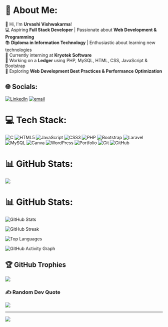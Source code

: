 # 💫 About Me:
👋 Hi, I'm **Urvashi Vishwakarma**!  <br>💻 Aspiring **Full Stack Developer** | Passionate about **Web Development & Programming**  <br>📚 **Diploma in Information Technology** | Enthusiastic about learning new technologies  <br>🚀 Currently interning at **Kryotek Software**  <br>📌 Working on a **Ledger** using PHP, MySQL, HTML, CSS, JavaScript & Bootstrap  <br>🌱 Exploring **Web Development Best Practices & Performance Optimization**  <br>


## 🌐 Socials:
[![LinkedIn](https://img.shields.io/badge/LinkedIn-%230077B5.svg?logo=linkedin&logoColor=white)](https://linkedin.com/in/https://www.linkedin.com/in/urvashi-vishwakarma-961a56268/) [![email](https://img.shields.io/badge/Email-D14836?logo=gmail&logoColor=white)](mailto:urvashivishwakarma2003@gmail.com) 

# 💻 Tech Stack:
![C](https://img.shields.io/badge/c-%2300599C.svg?style=for-the-badge&logo=c&logoColor=white) ![HTML5](https://img.shields.io/badge/html5-%23E34F26.svg?style=for-the-badge&logo=html5&logoColor=white) ![JavaScript](https://img.shields.io/badge/javascript-%23323330.svg?style=for-the-badge&logo=javascript&logoColor=%23F7DF1E) ![CSS3](https://img.shields.io/badge/css3-%231572B6.svg?style=for-the-badge&logo=css3&logoColor=white) ![PHP](https://img.shields.io/badge/php-%23777BB4.svg?style=for-the-badge&logo=php&logoColor=white) ![Bootstrap](https://img.shields.io/badge/bootstrap-%238511FA.svg?style=for-the-badge&logo=bootstrap&logoColor=white) ![Laravel](https://img.shields.io/badge/laravel-%23FF2D20.svg?style=for-the-badge&logo=laravel&logoColor=white) ![MySQL](https://img.shields.io/badge/mysql-4479A1.svg?style=for-the-badge&logo=mysql&logoColor=white) ![Canva](https://img.shields.io/badge/Canva-%2300C4CC.svg?style=for-the-badge&logo=Canva&logoColor=white) ![WordPress](https://img.shields.io/badge/WordPress-%23117AC9.svg?style=for-the-badge&logo=WordPress&logoColor=white) ![Portfolio](https://img.shields.io/badge/Portfolio-%23000000.svg?style=for-the-badge&logo=firefox&logoColor=#FF7139) ![Git](https://img.shields.io/badge/git-%23F05033.svg?style=for-the-badge&logo=git&logoColor=white) ![GitHub](https://img.shields.io/badge/github-%23121011.svg?style=for-the-badge&logo=github&logoColor=white)
# 📊 GitHub Stats:
![](https://nirzak-streak-stats.vercel.app/?user=urvashi&theme=dark&hide_border=false)<br/>
# 📊 GitHub Stats:
![GitHub Stats](https://github-readme-stats.vercel.app/api?username=urvashivishwakarma&show_icons=true&theme=dark&hide_border=false&count_private=true)<br/>

![GitHub Streak](https://github-readme-streak-stats.herokuapp.com/?user=urvashivishwakarma&theme=dark&hide_border=false)<br/>

![Top Languages](https://github-readme-stats.vercel.app/api/top-langs/?username=urvashivishwakarma&theme=dark&hide_border=false&layout=compact)<br/>

![GitHub Activity Graph](https://github-readme-activity-graph.cyclic.app/graph?username=urvashivishwakarma&theme=dracula&hide_border=false)<br/>



## 🏆 GitHub Trophies
![](https://github-profile-trophy.vercel.app/?username=urvashi&theme=radical&no-frame=false&no-bg=false&margin-w=4)

### ✍️ Random Dev Quote
![](https://quotes-github-readme.vercel.app/api?type=horizontal&theme=radical)

---
[![](https://visitcount.itsvg.in/api?id=urvashi&icon=0&color=0)](https://visitcount.itsvg.in)

<!-- Proudly created with GPRM ( https://gprm.itsvg.in ) -->
